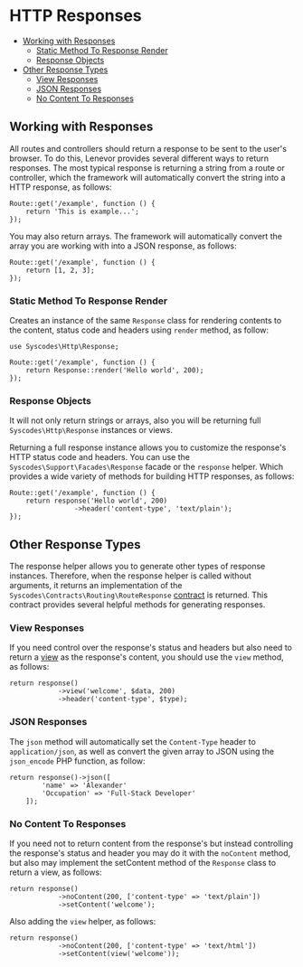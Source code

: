 # HTTP Responses

- [Working with Responses](#working-with-responses)
    - [Static Method To Response Render](#static-method-response-render)
    - [Response Objects](#response-objects)
- [Other Response Types](#other-response-types)
    - [View Responses](#view-responses)
    - [JSON Responses](#json-responses)
    - [No Content To Responses](#no-content-responses)

<a name="working-with-responses"></a>
## Working with Responses

All routes and controllers should return a response to be sent to the user's browser. To do this, Lenevor provides several different ways to return responses. The most typical response is returning a string from a route or controller, which the framework will automatically convert the string into a HTTP response, as follows:

    Route::get('/example', function () {
        return 'This is example...';
    });

You may also return arrays. The framework will automatically convert the array you are working with into a JSON response, as follows: 

    Route::get('/example', function () {
        return [1, 2, 3];
    });

<a name="static-method-response-render"></a>
### Static Method To Response Render

Creates an instance of the same `Response` class for rendering contents to the content, status code and headers using `render` method, as follow:

    use Syscodes\Http\Response;

    Route::get('/example', function () {
        return Response::render('Hello world', 200);
    });

<a name="response-objects"></a>
### Response Objects

It will not only return strings or arrays, also you will be returning full `Syscodes\Http\Response` instances or views.

Returning a full response instance allows you to customize the response's HTTP status code and headers. You can use the `Syscodes\Support\Facades\Response` facade or the `response` helper. Which provides a wide variety of methods for building HTTP responses, as follows: 

    Route::get('/example', function () {
        return response('Hello world', 200)
                    ->header('content-type', 'text/plain');
    });

<a name="other-response-types"></a>
## Other Response Types

The response helper allows you to generate other types of response instances. Therefore, when the response helper is called without arguments, it returns an implementation of the `Syscodes\Contracts\Routing\RouteResponse` [contract](/contracts.md) is returned. This contract provides several helpful methods for generating responses.

<a name="view-responses"></a>
### View Responses

If you need control over the response's status and headers but also need to return a [view](/views.md) as the response's content, you should use the `view` method, as follows: 

    return response()
                ->view('welcome', $data, 200)
                ->header('content-type', $type);

<a name="json-responses"></a>
### JSON Responses

The `json` method will automatically set the `Content-Type` header to `application/json`, as well as convert the given array to JSON using the `json_encode` PHP function, as follow:

    return response()->json([
            'name' => 'Alexander'
            'Occupation' => 'Full-Stack Developer'
        ]);

<a name="no-content-responses"></a>
### No Content To Responses

If you need not to return content from the response's but instead controlling the response's status and header  you may do it with the `noContent` method, but also may implement the setContent method of the `Response` class to return a view, as follows:

    return response()
                ->noContent(200, ['content-type' => 'text/plain'])
                ->setContent('welcome');

Also adding the `view` helper, as follows:

    return response()
                ->noContent(200, ['content-type' => 'text/html'])
                ->setContent(view('welcome'));